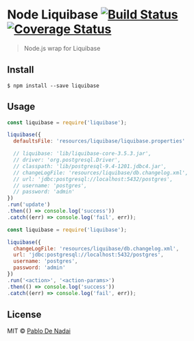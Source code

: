 # Node Liquibase [![Build Status](https://travis-ci.org/pablodenadai/node-liquibase.svg?branch=master)](https://travis-ci.org/pablodenadai/node-liquibase) [![Coverage Status](https://coveralls.io/repos/github/pablodenadai/node-liquibase/badge.svg?branch=master&cache-buster=1)](https://coveralls.io/github/pablodenadai/node-liquibase?branch=master)

> Node.js wrap for Liquibase


## Install

```
$ npm install --save liquibase
```


## Usage

```js
const liquibase = require('liquibase');

liquibase({
  defaultsFile: 'resources/liquibase/liquibase.properties'

  // liquibase: 'lib/liquibase-core-3.5.3.jar',
  // driver: 'org.postgresql.Driver',
  // classpath: 'lib/postgresql-9.4-1201.jdbc4.jar',
  // changeLogFile: 'resources/liquibase/db.changelog.xml',
  // url: 'jdbc:postgresql://localhost:5432/postgres',
  // username: 'postgres',
  // password: 'admin'
})
.run('update')
.then(() => console.log('success'))
.catch((err) => console.log('fail', err));
```

```js
const liquibase = require('liquibase');

liquibase({
  changeLogFile: 'resources/liquibase/db.changelog.xml',
  url: 'jdbc:postgresql://localhost:5432/postgres',
  username: 'postgres',
  password: 'admin'
})
.run('<action>', '<action-params>')
.then(() => console.log('success'))
.catch((err) => console.log('fail', err));
```


## License

MIT © [Pablo De Nadai](https://github.com/pablodenadai/node-liquibase)
